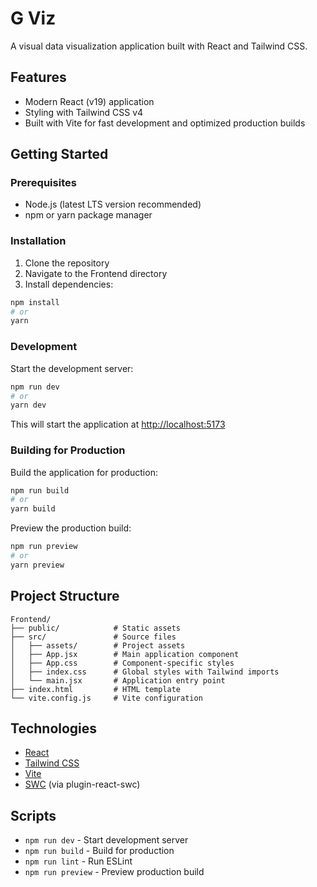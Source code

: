 # G Viz

A visual data visualization application built with React and Tailwind CSS.

## Features

- Modern React (v19) application
- Styling with Tailwind CSS v4
- Built with Vite for fast development and optimized production builds

## Getting Started

### Prerequisites

- Node.js (latest LTS version recommended)
- npm or yarn package manager

### Installation

1. Clone the repository
2. Navigate to the Frontend directory
3. Install dependencies:

```bash
npm install
# or
yarn
```

### Development

Start the development server:

```bash
npm run dev
# or
yarn dev
```

This will start the application at [http://localhost:5173](http://localhost:5173)

### Building for Production

Build the application for production:

```bash
npm run build
# or
yarn build
```

Preview the production build:

```bash
npm run preview
# or
yarn preview
```

## Project Structure

```
Frontend/
├── public/            # Static assets
├── src/               # Source files
│   ├── assets/        # Project assets
│   ├── App.jsx        # Main application component
│   ├── App.css        # Component-specific styles
│   ├── index.css      # Global styles with Tailwind imports
│   └── main.jsx       # Application entry point
├── index.html         # HTML template
└── vite.config.js     # Vite configuration
```

## Technologies

- [React](https://react.dev/)
- [Tailwind CSS](https://tailwindcss.com/)
- [Vite](https://vitejs.dev/)
- [SWC](https://swc.rs/) (via plugin-react-swc)

## Scripts

- `npm run dev` - Start development server
- `npm run build` - Build for production
- `npm run lint` - Run ESLint
- `npm run preview` - Preview production build